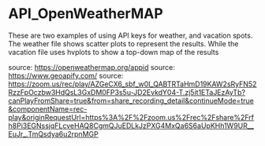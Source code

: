 # API_OpenWeatherMAP

These are two examples of using API keys for weather, and vacation spots. The weather file shows scatter plots to represent the results. While the vacation file uses hvplots to show a top-down map of the results

source: https://openweathermap.org/appid
source: https://www.geoapify.com/
source: https://zoom.us/rec/play/AZGeCX6_sbf_w0I_QABTRTaHmD19KAW2sRyFN52RzzFpOczbw3HdQsL3GxDM0FP3s5u-JD2EvkdY04-T.zj5it1ETaJEzAyTb?canPlayFromShare=true&from=share_recording_detail&continueMode=true&componentName=rec-play&originRequestUrl=https%3A%2F%2Fzoom.us%2Frec%2Fshare%2Frfh8Pi3EGNssjqFLcveHAQ8CgmQJuEDLkJzPXG4MxQa6S6aUpKHh1W9UR__EuJr_.TmQsdya6u2rpnMGP
